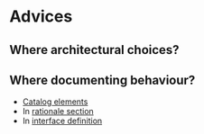 # Advices    
## Where architectural choices?   


## Where documenting behaviour? 

- [Catalog elements](tbd)   
- In [rationale section](tbd)
- In [interface definition](interface_tpl)

